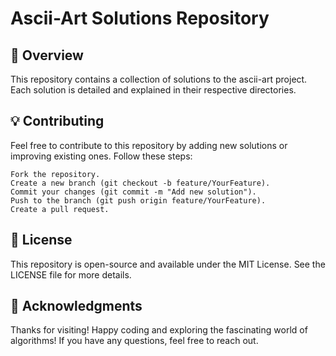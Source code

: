 # Ascii-Art Solutions Repository

## 📜 Overview
This repository contains a collection of solutions to the ascii-art project. Each solution is detailed and explained in their respective directories.

## 💡 Contributing

Feel free to contribute to this repository by adding new solutions or improving existing ones. Follow these steps:

    Fork the repository.
    Create a new branch (git checkout -b feature/YourFeature).
    Commit your changes (git commit -m "Add new solution").
    Push to the branch (git push origin feature/YourFeature).
    Create a pull request.

## 📄 License

This repository is open-source and available under the MIT License. See the LICENSE file for more details.

## 🙌 Acknowledgments

Thanks for visiting! Happy coding and exploring the fascinating world of algorithms! If you have any questions, feel free to reach out.
